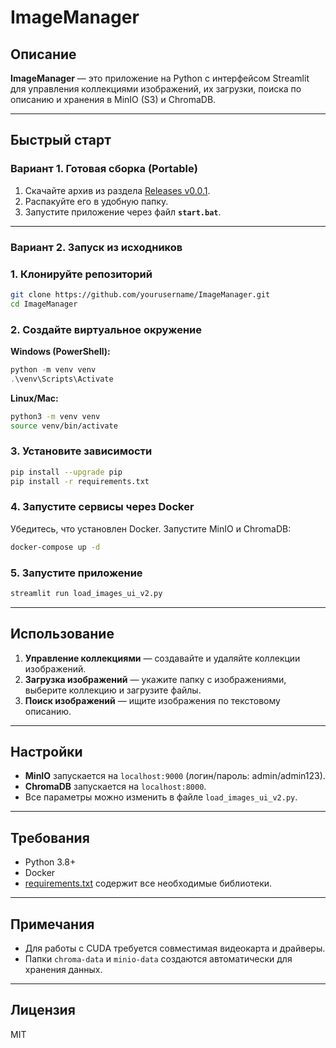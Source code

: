 # ImageManager

## Описание

**ImageManager** — это приложение на Python с интерфейсом Streamlit для управления коллекциями изображений, их загрузки, поиска по описанию и хранения в MinIO (S3) и ChromaDB.

---

## Быстрый старт

### Вариант 1. Готовая сборка (Portable)

1. Скачайте архив из раздела [Releases v0.0.1](https://github.com/Santat2023/ImageManager/releases/tag/v0.0.1).
2. Распакуйте его в удобную папку.
3. Запустите приложение через файл **`start.bat`**.

---

### Вариант 2. Запуск из исходников


### 1. Клонируйте репозиторий

```bash
git clone https://github.com/yourusername/ImageManager.git
cd ImageManager
```

### 2. Создайте виртуальное окружение


**Windows (PowerShell):**
```powershell
python -m venv venv
.\venv\Scripts\Activate
```

**Linux/Mac:**
```bash
python3 -m venv venv
source venv/bin/activate
```

### 3. Установите зависимости

```bash
pip install --upgrade pip
pip install -r requirements.txt
```

### 4. Запустите сервисы через Docker

Убедитесь, что установлен Docker. Запустите MinIO и ChromaDB:

```bash
docker-compose up -d
```

### 5. Запустите приложение

```bash
streamlit run load_images_ui_v2.py
```

---

## Использование

1. **Управление коллекциями** — создавайте и удаляйте коллекции изображений.
2. **Загрузка изображений** — укажите папку с изображениями, выберите коллекцию и загрузите файлы.
3. **Поиск изображений** — ищите изображения по текстовому описанию.

---

## Настройки

- **MinIO** запускается на `localhost:9000` (логин/пароль: admin/admin123).
- **ChromaDB** запускается на `localhost:8000`.
- Все параметры можно изменить в файле `load_images_ui_v2.py`.

---

## Требования

- Python 3.8+
- Docker
- [requirements.txt](requirements.txt) содержит все необходимые библиотеки.

---

## Примечания

- Для работы с CUDA требуется совместимая видеокарта и драйверы.
- Папки `chroma-data` и `minio-data` создаются автоматически для хранения данных.

---

## Лицензия

MIT